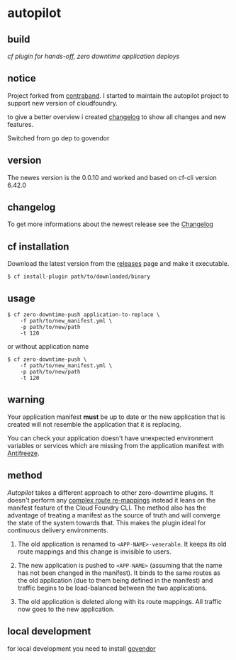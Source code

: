 # autopilot  

## build

*cf plugin for hands-off, zero downtime application deploys*

## notice

Project forked from [contraband](https://github.com/contraband/autopilot).
I started to maintain the autopilot project to support new version of cloudfoundry.

to give  a better overview i created [changelog](CHANGELOG.md) to show all changes and new features.

Switched from go dep to govendor

## version
The newes version is the 0.0.10 and worked and based on cf-cli version 6.42.0

## changelog
To get more informations about the newest release see the [Changelog](CHANGELOG.md)

[cf-resource]: https://github.com/concourse/cf-resource

## cf installation

Download the latest version from the [releases][releases] page and make it executable.

```
$ cf install-plugin path/to/downloaded/binary
```

[releases]: https://github.com/contraband/autopilot/releases

## usage

```
$ cf zero-downtime-push application-to-replace \
    -f path/to/new_manifest.yml \
    -p path/to/new/path
    -t 120
```
or without application name
```
$ cf zero-downtime-push \
    -f path/to/new_manifest.yml \
    -p path/to/new/path
    -t 120
```

## warning

Your application manifest **must** be up to date or the new application that
is created will not resemble the application that it is replacing.

You can check your application doesn't have unexpected environment variables or
services which are missing from the application manifest with
[Antifreeze][antifreeze].

[antifreeze]: https://github.com/odlp/antifreeze

## method

*Autopilot* takes a different approach to other zero-downtime plugins. It
doesn't perform any [complex route re-mappings][indiana-jones] instead it leans
on the manifest feature of the Cloud Foundry CLI. The method also has the
advantage of treating a manifest as the source of truth and will converge the
state of the system towards that. This makes the plugin ideal for continuous
delivery environments.

1. The old application is renamed to `<APP-NAME>-venerable`. It keeps its old route
   mappings and this change is invisible to users.

2. The new application is pushed to `<APP-NAME>` (assuming that the name has
   not been changed in the manifest). It binds to the same routes as the old
   application (due to them being defined in the manifest) and traffic begins to
   be load-balanced between the two applications.

3. The old application is deleted along with its route mappings. All traffic
   now goes to the new application.

[indiana-jones]: https://www.youtube.com/watch?v=0gU35Tgtlmg


## local development
for local development you need to install [govendor](https://github.com/kardianos/govendor)